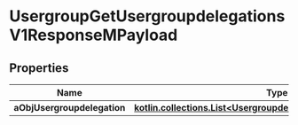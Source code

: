
# UsergroupGetUsergroupdelegationsV1ResponseMPayload

## Properties
| Name | Type | Description | Notes |
| ------------ | ------------- | ------------- | ------------- |
| **aObjUsergroupdelegation** | [**kotlin.collections.List&lt;UsergroupdelegationResponseCompound&gt;**](UsergroupdelegationResponseCompound.md) |  |  |



